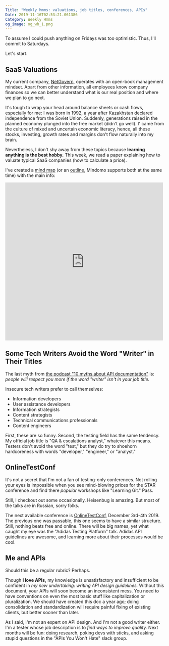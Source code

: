 ```yaml
---
Title: "Weekly hmms: valuations, job titles, conferences, APIs"
Date: 2019-11-16T02:53:21.061386
Category: Weekly Hmms
og_image: og_wh_1.png
---
```


To assume I could push anything on Fridays was too optimistic. Thus, I'll commit to Saturdays. 

Let's start.

## SaaS Valuations

My current company, [NetGovern](https://www.netgovern.com/), operates with an open-book management mindset. Apart from other information, all employees know company finances so we can better understand what is our real position and where we plan to go next. 

It's tough to wrap your head around balance sheets or cash flows, especially for me: I was born in 1992, a year after Kazakhstan declared independence from the Soviet Union. Suddenly, generations raised in the planned economy plunged into the free market (didn't go well). I' came from the culture of mixed and uncertain economic literacy, hence, all these stocks, investing, growth rates and margins don't flow naturally into my brain. 

Nevertheless, I don't shy away from these topics because **learning anything is the best hobby.** This week, we read a paper explaining how to valuate typical SaaS companies (how to calculate a price).

I've created a [mind map](https://www.mindomo.com/mindmap/saas-company-valuation-59d6caef92ab298681a766bc9aa5f367) (or an [outline](https://www.mindomo.com/outline/saas-company-valuation-59d6caef92ab298681a766bc9aa5f367), Mindomo supports both at the same time) with the main info:

<iframe width="500" height="500" src="https://www.mindomo.com/outline/saas-company-valuation-59d6caef92ab298681a766bc9aa5f367" frameborder="0" allowfullscreen>Your browser does not support frames. <a href="https://www.mindomo.com/outline/saas-company-valuation-59d6caef92ab298681a766bc9aa5f367" target="_blank">View</a> this map on its original site. It was created using <a href="https://www.mindomo.com" target="_blank">Mindomo</a>.</iframe>


## Some Tech Writers Avoid the Word "Writer" in Their Titles

The last myth from [the podcast "10 myths about API documentation"](https://idratherbewriting.com/blog/ten-myths-about-api-documentation/) is: _people will respect you more if the word "writer" isn't in your job title._

Insecure tech writers prefer to call themselves:

* Information developers
* User assistance developers
* Information strategists
* Content strategists
* Technical communications professionals
* Content engineers

First, these are so funny. Second, the testing field has the same tendency. My official job title is "QA & escalations analyst," whatever this means. Testers don't avoid the word "test," but they do try to shoehorn hardcoreness with words "developer," "engineer," or "analyst."


## OnlineTestConf

It's not a secret that I'm not a fan of testing-only conferences. Not rolling your eyes is impossible when you see mind-blowing prices for the STAR conference and find there _popular_ workshops like "Learning Git." Pass.

Still, I checkout out some occasionally. Heisenbug is amazing. But most of the talks are in Russian, sorry folks. 

The next available conference is [OnlineTestConf](https://www.onlinetestconf.com/), December 3rd-4th 2019. The previous one was passable, this one seems to have a similar structure. Still, nothing beats free and online. There will be big names, yet what caught my eye was the "Adidas Testing Platform" talk. Adidas API guidelines are awesome, and learning more about their processes would be cool.


## Me and APIs

Should this be a regular rubric? Perhaps.

Though **I love APIs,** my knowledge is unsatisfactory and insufficient to be confident in _my new undertaking: writing API design guidelines._ Without this document, your APIs will soon become an inconsistent mess. You need to have conventions on even the most basic stuff like capitalization or pluralization. We should have created this doc a year ago; doing consolidation and standardization will require painful fixing of existing clients, but better sooner than later. 

As I said, I'm not an expert on API design. And I'm not a good writer either. I'm a tester whose job description is to _find ways to improve quality._ Next months will be fun: doing research, poking devs with sticks, and asking stupid questions in the "APIs You Won't Hate" slack group.

